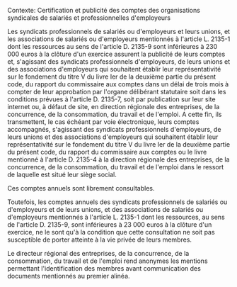 Contexte: Certification et publicité des comptes des organisations syndicales de salariés et professionnelles d'employeurs

Les syndicats professionnels de salariés ou d'employeurs et leurs unions, et les associations de salariés ou d'employeurs mentionnés à l'article L. 2135-1 dont les ressources au sens de l'article D. 2135-9 sont inférieures à 230 000 euros à la clôture d'un exercice assurent la publicité de leurs comptes et, s'agissant des syndicats professionnels d'employeurs, de leurs unions et des associations d'employeurs qui souhaitent établir leur représentativité sur le fondement du titre V du livre Ier de la deuxième partie du présent code, du rapport du commissaire aux comptes dans un délai de trois mois à compter de leur approbation par l'organe délibérant statutaire soit dans les conditions prévues à l'article D. 2135-7, soit par publication sur leur site internet ou, à défaut de site, en direction régionale des entreprises, de la concurrence, de la consommation, du travail et de l'emploi. A cette fin, ils transmettent, le cas échéant par voie électronique, leurs comptes accompagnés, s'agissant des syndicats professionnels d'employeurs, de leurs unions et des associations d'employeurs qui souhaitent établir leur représentativité sur le fondement du titre V du livre Ier de la deuxième partie du présent code, du rapport du commissaire aux comptes ou le livre mentionné à l'article D. 2135-4 à la direction régionale des entreprises, de la concurrence, de la consommation, du travail et de l'emploi dans le ressort de laquelle est situé leur siège social.

Ces comptes annuels sont librement consultables.

Toutefois, les comptes annuels des syndicats professionnels de salariés ou d'employeurs et de leurs unions, et des associations de salariés ou d'employeurs mentionnés à l'article L. 2135-1 dont les ressources, au sens de l'article D. 2135-9, sont inférieures à 23 000 euros à la clôture d'un exercice, ne le sont qu'à la condition que cette consultation ne soit pas susceptible de porter atteinte à la vie privée de leurs membres.

Le directeur régional des entreprises, de la concurrence, de la consommation, du travail et de l'emploi rend anonymes les mentions permettant l'identification des membres avant communication des documents mentionnés au premier alinéa.